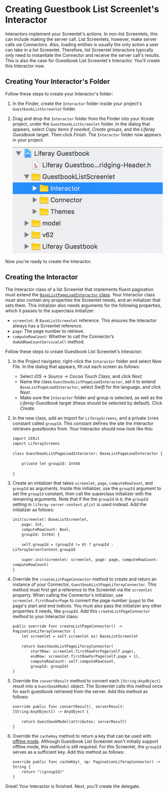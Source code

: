 # Creating Guestbook List Screenlet's Interactor

Interactors implement your Screenlet's actions. In non-list Screenlets, this can 
include making the server call. List Screenlets, however, make server calls via 
Connectors. Also, loading entities is usually the only action a user can take in 
a list Screenlet. Therefore, list Screenlet Interactors typically only need to 
instantiate the Connector and receive the server call's results. This is also 
the case for Guestbook List Screenlet's Interactor. You'll create this 
Interactor now. 

## Creating Your Interactor's Folder

Follow these steps to create your Interactor's folder: 

1.  In the Finder, create the `Interactor` folder inside your project's 
    `GuestbookListScreenlet` folder. 

2.  Drag and drop the `Interactor` folder from the Finder into your Xcode 
    project, under the `GuestbookListScreenlet` folder. In the dialog that 
    appears, select *Copy items if needed*, *Create groups*, and the *Liferay 
    Guestbook* target. Then click *Finish*. The `Interactor` folder now appears 
    in your project. 

    ![Figure 1: The new `Interactor` folder should be inside the Screenlet's folder.](../../../images/ios-lp-interactor-folder.png)

Now you're ready to create the Interactor. 

## Creating the Interactor

The Interactor class of a list Screenlet that implements fluent pagination must 
extend the 
[`BaseListPageLoadInteractor` class](https://github.com/liferay/liferay-screens/blob/master/ios/Framework/Core/Base/BaseListScreenlet/BaseListPageLoadInteractor.swift). 
Your Interactor class must also contain any properties the Screenlet needs, and 
an initializer that sets them. This initializer also needs arguments for the 
following properties, which it passes to the superclass initializer: 

- `screenlet`: A `BaseListScreenlet` reference. This ensures the Interactor 
  always has a Screenlet reference. 
- `page`: The page number to retrieve. 
- `computeRowCount`: Whether to call the Connector’s `doAddRowCountServiceCall` 
  method. 

Follow these steps to create Guestbook List Screenlet's Interactor: 

1.  In the Project navigator, right-click the `Interactor` folder and select 
    *New File*. In the dialog that appears, fill out each screen as follows: 

    - Select *iOS* &rarr; *Source* &rarr; *Cocoa Touch Class*, and click *Next*. 
    - Name the class `GuestbookListPageLoadInteractor`, set it to extend 
      `BaseListPageLoadInteractor`, select *Swift* for the language, and click 
      *Next*. 
    - Make sure the `Interactor` folder and group is selected, as well as the 
      *Liferay Guestbook* target (these should be selected by default). Click 
      *Create*. 

2.  In the new class, add an import for `LiferayScreens`, and a private `Int64` 
    constant called `groupId`. This constant defines the site the Interactor 
    retrieves guestbooks from. Your Interactor should now look like this: 

        import UIKit
        import LiferayScreens

        class GuestbookListPageLoadInteractor: BaseListPageLoadInteractor {

            private let groupId: Int64

        }

3.  Create an initializer that takes `screenlet`, `page`, `computeRowCount`, 
    and `groupId` as arguments. Inside this initializer, use the `groupId` 
    argument to set the `groupId` constant, then call the superclass initializer 
    with the remaining arguments. Note that if the the `groupId` is `0`, the 
    `groupId` setting in `liferay-server-context.plist` is used instead. Add the 
    initializer as follows: 

        init(screenlet: BaseListScreenlet,
            page: Int,
            computeRowCount: Bool,
            groupId: Int64) {

            self.groupId = (groupId != 0) ? groupId : LiferayServerContext.groupId

            super.init(screenlet: screenlet, page: page, computeRowCount: computeRowCount)
        }

4.  Override the `createListPageConnector` method to create and return an 
    instance of your Connector, `GuestbookListPageLiferayConnector`. This method 
    must first get a reference to the Screenlet via the `screenlet` property. 
    When calling the Connector's initializer, use `screenlet.firstRowForPage` to 
    convert the page number (`page`) to the page's start and end indices. You 
    must also pass the initializer any other properties it needs, like 
    `groupId`. Add this `createListPageConnector` method to your Interactor 
    class: 

        public override func createListPageConnector() -> PaginationLiferayConnector {
            let screenlet = self.screenlet as! BaseListScreenlet

            return GuestbookListPageLiferayConnector(
                startRow: screenlet.firstRowForPage(self.page),
                endRow: screenlet.firstRowForPage(self.page + 1),
                computeRowCount: self.computeRowCount,
                groupId: groupId)
        }

5.  Override the `convertResult` method to convert each `[String:AnyObject]` 
    result into a `GuestbookModel` object. The Screenlet calls this method once 
    for each guestbook retrieved from the server. Add this method as follows: 

        override public func convertResult(_ serverResult: [String:AnyObject]) -> AnyObject {

            return GuestbookModel(attributes: serverResult)
        }

6.  Override the `cacheKey` method to return a key that can be used with 
    [offline mode](/develop/tutorials/-/knowledge_base/6-2/architecture-of-offline-mode-in-liferay-screens). 
    Although Guestbook List Screenlet won't initially support offline mode, this 
    method is still required. For this Screenlet, the `groupId` serves as a 
    sufficient key. Add this method as follows: 

        override public func cacheKey(_ op: PaginationLiferayConnector) -> String {
            return "\(groupId)"
        }

Great! Your Interactor is finished. Next, you'll create the delegate. 
